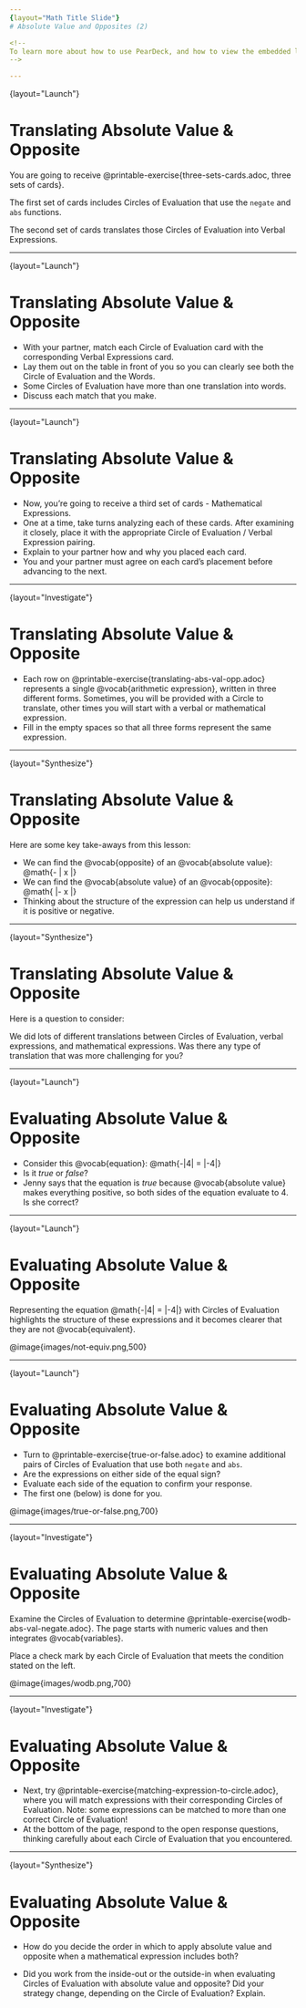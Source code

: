 ```yaml
---
{layout="Math Title Slide"}
# Absolute Value and Opposites (2)

<!--
To learn more about how to use PearDeck, and how to view the embedded links on these slides without going into present mode visit https://help.peardeck.com/en
-->

---
```

{layout="Launch"}
# Translating Absolute Value & Opposite

You are going to receive @printable-exercise{three-sets-cards.adoc, three sets of cards}.

The first set of cards includes Circles of Evaluation that use the `negate` and `abs` functions.

The second set of cards translates those Circles of Evaluation into Verbal Expressions.

 ---
{layout="Launch"}
# Translating Absolute Value & Opposite

- With your partner, match each Circle of Evaluation card with the corresponding Verbal Expressions card.
- Lay them out on the table in front of you so you can clearly see both the Circle of Evaluation and the Words.
- Some Circles of Evaluation have more than one translation into words.
- Discuss each match that you make.

<!--
Circulate as students sort their cards, ensuring that they are carefully examine each card in order to see the connection between the Circle of Evaluation and its translation into words. Students will need to consider if translating the Circle of Evaluation into words involves reading from the outside-in or the inside-out.
-->

---
{layout="Launch"}
# Translating Absolute Value & Opposite

- Now, you’re going to receive a third set of cards - Mathematical Expressions.
- One at a time, take turns analyzing each of these cards. After examining it closely, place it with the appropriate Circle of Evaluation / Verbal Expression pairing.
- Explain to your partner how and why you placed each card.
- You and your partner must agree on each card’s placement before advancing to the next.

<!--
Again, circulate during the activity. As students match Verbal Expressions to their Mathematical Expressions and Circles of Evaluation, invite them to use the Circle of Evaluation as a tool to help them see the structure of the math.
-->


---
{layout="Investigate"}
# Translating Absolute Value & Opposite

- Each row on @printable-exercise{translating-abs-val-opp.adoc} represents a single @vocab{arithmetic expression}, written in three different forms. Sometimes, you will be provided with a Circle to translate, other times you will start with a verbal or mathematical expression.
-  Fill in the empty spaces so that all three forms represent the same expression.

---
{layout="Synthesize"}
# Translating Absolute Value & Opposite

Here are some key take-aways from this lesson:

- We can find the @vocab{opposite} of an @vocab{absolute value}: @math{- | x |}
- We can find the @vocab{absolute value} of an @vocab{opposite}: @math{ |- x |}
- Thinking about the structure of the expression can help us understand if it is positive or negative.

---
{layout="Synthesize"}
# Translating Absolute Value & Opposite

Here is a question to consider:

We did lots of different translations between Circles of Evaluation, verbal expressions, and mathematical expressions. Was there any type of translation that was more challenging for you?

---
{layout="Launch"}
# Evaluating Absolute Value & Opposite


- Consider this @vocab{equation}: @math{-|4| = |-4|}
- Is it *true* or *false*?
- Jenny says that the equation is _true_ because @vocab{absolute value} makes everything positive, so both sides of the equation evaluate to 4. Is she correct?

<!--
** _Jenny is not correct - although students commonly assume that the presence of absolute value indicates a positive outcome._
-->

---
{layout="Launch"}
# Evaluating Absolute Value & Opposite

Representing the equation @math{-|4| = |-4|} with Circles of Evaluation highlights the structure of these expressions and it becomes clearer that they are not @vocab{equivalent}.

@image{images/not-equiv.png,500}

---
{layout="Launch"}
# Evaluating Absolute Value & Opposite

- Turn to @printable-exercise{true-or-false.adoc} to examine additional pairs of Circles of Evaluation that use both `negate` and `abs`.
- Are the expressions on either side of the equal sign?
- Evaluate each side of the equation to confirm your response.
- The first one (below) is done for you.

@image{images/true-or-false.png,700}


---
{layout="Investigate"}
# Evaluating Absolute Value & Opposite

Examine the Circles of Evaluation to determine @printable-exercise{wodb-abs-val-negate.adoc}. The page starts with numeric values and then integrates @vocab{variables}. 

Place a check mark by each Circle of Evaluation that meets the condition stated on the left.

@image{images/wodb.png,700}

---
{layout="Investigate"}
# Evaluating Absolute Value & Opposite

- Next, try @printable-exercise{matching-expression-to-circle.adoc}, where you will match expressions with their corresponding Circles of Evaluation. Note: some expressions can be matched to more than one correct Circle of Evaluation!
- At the bottom of the page, respond to the open response questions, thinking carefully about each Circle of Evaluation that you encountered.

---
{layout="Synthesize"}
# Evaluating Absolute Value & Opposite

- How do you decide the order in which to apply absolute value and opposite when a mathematical expression includes both?

- Did you work from the inside-out or the outside-in when evaluating Circles of Evaluation with absolute value and opposite? Did your strategy change, depending on the Circle of Evaluation? Explain.